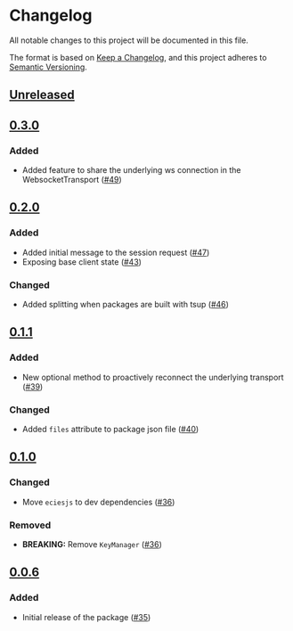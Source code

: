 # Changelog

All notable changes to this project will be documented in this file.

The format is based on [Keep a Changelog](https://keepachangelog.com/en/1.0.0/),
and this project adheres to [Semantic Versioning](https://semver.org/spec/v2.0.0.html).

## [Unreleased]

## [0.3.0]

### Added

- Added feature to share the underlying ws connection in the WebsocketTransport ([#49](https://github.com/MetaMask/mobile-wallet-protocol/pull/49))

## [0.2.0]

### Added

- Added initial message to the session request ([#47](https://github.com/MetaMask/mobile-wallet-protocol/pull/47))
- Exposing base client state ([#43](https://github.com/MetaMask/mobile-wallet-protocol/pull/43))

### Changed

- Added splitting when packages are built with tsup ([#46](https://github.com/MetaMask/mobile-wallet-protocol/pull/46))

## [0.1.1]

### Added

- New optional method to proactively reconnect the underlying transport ([#39](https://github.com/MetaMask/mobile-wallet-protocol/pull/39))

### Changed

- Added `files` attribute to package json file ([#40](https://github.com/MetaMask/mobile-wallet-protocol/pull/40))

## [0.1.0]

### Changed

- Move `eciesjs` to dev dependencies ([#36](https://github.com/MetaMask/mobile-wallet-protocol/pull/36))

### Removed

- **BREAKING:** Remove `KeyManager` ([#36](https://github.com/MetaMask/mobile-wallet-protocol/pull/36))

## [0.0.6]

### Added

- Initial release of the package ([#35](https://github.com/MetaMask/mobile-wallet-protocol/pull/35))

[Unreleased]: https://github.com/MetaMask/mobile-wallet-protocol/compare/@metamask/mobile-wallet-protocol-core@0.3.0...HEAD
[0.3.0]: https://github.com/MetaMask/mobile-wallet-protocol/compare/@metamask/mobile-wallet-protocol-core@0.2.0...@metamask/mobile-wallet-protocol-core@0.3.0
[0.2.0]: https://github.com/MetaMask/mobile-wallet-protocol/compare/@metamask/mobile-wallet-protocol-core@0.1.1...@metamask/mobile-wallet-protocol-core@0.2.0
[0.1.1]: https://github.com/MetaMask/mobile-wallet-protocol/compare/@metamask/mobile-wallet-protocol-core@0.1.0...@metamask/mobile-wallet-protocol-core@0.1.1
[0.1.0]: https://github.com/MetaMask/mobile-wallet-protocol/compare/@metamask/mobile-wallet-protocol-core@0.0.6...@metamask/mobile-wallet-protocol-core@0.1.0
[0.0.6]: https://github.com/MetaMask/mobile-wallet-protocol/releases/tag/@metamask/mobile-wallet-protocol-core@0.0.6
